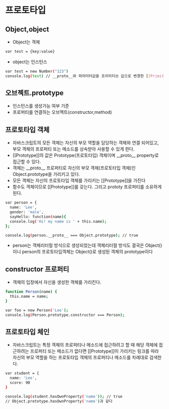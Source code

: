# 프로토타입

## Object,object

-   Object는 객체

```sh
var test = {key:value}
```

-   object는 인스턴스

```sh
var test = new Number("123")
console.log(test) // __proto__와 파라미터값을 프리미티브 값으로 변경한 [[PrimitiveValue]]가 있음
```

## 오브젝트.prototype

-   인스턴스를 생성가능 여부 기준
-   프로퍼티를 연결하는 오브젝트(constructor,method)

## 프로토타입 객체

-   자바스크립트의 모든 객체는 자신의 부모 역할을 담당하는 객체와 연결 되어있고,
    부모 객체의 프로퍼티 또는 메소드를 상속받아 사용할 수 있게 한다.
-   [[Prototype]]의 값은 Prototype(프로토타입) 객체이며 \_\_proto\_\_ property로 접근할 수 있다.
-   객체는 \_\_proto\_\_ 프로퍼티로 자신의 부모 객체(프로토타입 객체)인 Object.prototype을 가리키고 있다.
-   모든 객체는 자신의 프로토타입 객체를 가리키는 [[Prototype]]을 가진다
-   함수도 객체이므로 [[Prototype]]를 갖는다. 그리고 prototy 프로퍼티를 소유하게 된다.

```sh
var person = {
  name: 'Lee',
  gender: 'male',
  sayHello: function(name){
  console.log('Hi! my name is ' + this.name);
};

console.log(person.__proto__ === Object.prototype); // true
```

-   person는 객체리터럴 방식으로 생성되었는데 객체리터럴 방식도 결국은 Object()이니 person의 프로토타입객체는 Object()로 생성된 객체의 prototype이다

## constructor 프로퍼티

-   객체의 입장에서 자신을 생성한 객체를 가리킨다.

```sh
function Person(name) {
  this.name = name;
}

var foo = new Person('Lee');
console.log(Person.prototype.constructor === Person);
```

## 프로토타입 체인

-   자바스크립트는 특정 객체의 프로퍼티나 메소드에 접근하려고 할 때 해당 객체에 접근하려는 프로퍼티 또는 메소드가 없다면 [[Prototype]]이 가리키는 링크를 따라 자신의 부모 역할을 하는 프로토타입 객체의 프로퍼티나 메소드를 차례대로 검색한다.

```sh
var student = {
  name: 'Lee',
  score: 90
}

console.log(student.hasOwnProperty('name')); // true
// Object.prototype.hasOwnProperty('name')과 같다
```
